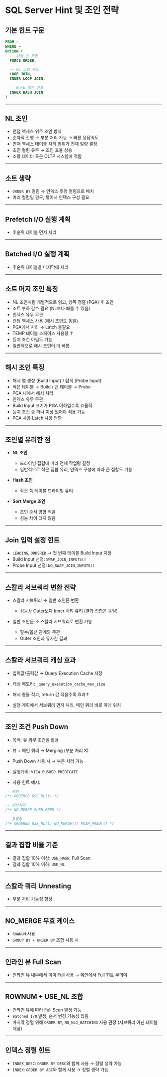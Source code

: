 
# SQL Server Hint 및 조인 전략

## 기본 힌트 구문
```sql
FROM ~
WHERE ~
OPTION (
  -- 나열 순 조인
  FORCE ORDER,

  -- NL 조인 유도
  LOOP JOIN,
  INNER LOOP JOIN,

  -- Hash 조인 유도
  INNER HASH JOIN
)
```

---

## NL 조인
- 랜덤 액세스 위주 조인 방식  
- 순차적 진행 → 부분 처리 가능 → 빠른 응답속도  
- 먼저 액세스 테이블 처리 범위가 전체 일량 결정  
- 조인 컬럼 유무 → 조인 효율 상승  
- 소량 데이터 혹은 OLTP 시스템에 적합

---

## 소트 	생략
- `ORDER BY` 컬럼 → 인덱스 후행 컬럼으로 배치  
- 여러 컬럼일 경우, 묶어서 인덱스 구성 필요

---

## Prefetch I/O 실행 계획
- 후순위 테이블 먼저 처리

---

## Batched I/O 실행 계획
- 후순위 테이블을 마지막에 처리

---

## 소트 머지 조인 특징
- NL 조인처럼 개별적으로 읽고, 양쪽 정렬 (PGA) 후 조인  
- 소트 부하 감수 필요 (NL보다 빠를 수 있음)  
- 인덱스 유무 무관  
- 랜덤 액세스 사용 (해시 조인도 동일)  
- PGA에서 처리 → Latch 불필요  
- TEMP 테이블 스페이스 사용량 ↑  
- 등치 조건 아님도 가능  
- 일반적으로 해시 조인이 더 빠름

---

## 해시 조인 특징
- 해시 맵 생성 (Build Input) / 탐색 (Probe Input)  
- 적은 테이블 → Build / 큰 테이블 → Probe  
- PGA 내에서 해시 처리  
- 인덱스 유무 무관  
- Build Input 크기가 PGA 이하일수록 효율적  
- 등치 조건 중 하나 이상 있어야 적용 가능  
- PGA 사용 Latch 사용 안함

---

## 조인별 유리한 점

- **NL 조인**
  - 드라이빙 집합에 따라 전체 작업량 결정
  - 일반적으로 작은 집합 유리, 인덱스 구성에 따라 큰 집합도 가능

- **Hash 조인**
  - 작은 쪽 테이블 드라이빙 유리

- **Sort Merge 조인**
  - 조인 순서 영향 적음
  - 성능 차이 크지 않음

---

## Join 입력 설정 힌트

- `LEADING`, `ORDERED` → 첫 번째 테이블 Build Input 지정  
- Build Input 선정: `SWAP_JOIN_INPUTS()`  
- Probe Input 선정: `NO_SWAP_JOIN_INPUTS()`

---

## 스칼라 서브쿼리 변환 전략

- 스칼라 서브쿼리 → 일반 조인문 변환  
  - 성능상 Outer보다 Inner 처리 유리 (결과 집합은 동일)  

- 일반 조인문 → 스칼라 서브쿼리로 변환 가능  
  - 필수/옵션 관계와 무관  
  - Outer 조인과 유사한 결과

---

## 스칼라 서브쿼리 캐싱 효과

- 입력값/출력값 → Query Execution Cache 저장  
- 캐싱 메모리: `_query_execution_cache_max_size`  
- 해시 충돌 적고, return 값 적을수록 효과↑

- 실행 계획에서 서브쿼리 먼저 처리, 메인 쿼리 바로 아래 위치

---

## 조인 조건 Push Down

- 목적: 뷰 외부 조건절 활용  
- 뷰 + 메인 쿼리 → Merging (부분 처리 X)  
- Push Down 사용 시 → 부분 처리 가능  
- 실행계획: `VIEW PUSHED PREDICATE`

- 사용 힌트 예시:
```sql
-- 메인
/*+ ORDERED USE_NL(t) */

-- 서브쿼리
/*+ NO_MERGE PUSH_PRED */

-- 통합형
/*+ ORDERED USE_NL(t) NO_MERGE(t) PUSH_PRED(t) */
```

---

## 결과 집합 비율 기준

- 결과 집합 10% 이상: `USE_HASH`, Full Scan  
- 결과 집합 10% 이하: `USE_NL`

---

## 스칼라 쿼리 Unnesting
- 부분 처리 가능성 향상

---

## NO_MERGE 무효 케이스
- `ROWNUM` 사용  
- `GROUP BY + ORDER BY` 조합 사용 시

---

## 인라인 뷰 Full Scan
- 인라인 뷰 내부에서 이미 Full 사용 → 메인에서 Full 힌트 무의미

---

## ROWNUM + USE_NL 조합

- 인라인 뷰에 따라 Full Scan 발생 가능  
- `Batched I/O` 발생, 순서 변경 가능성 있음  
- 마지막 정렬 위해 `ORDER BY`, `NO_NLJ_BATCHING` 사용 권장 (서브쿼리 아닌 테이블 대상)

---

## 인덱스 정렬 힌트

- `INDEX_DESC`: `ORDER BY DESC`와 함께 사용 → 정렬 생략 가능  
- `INDEX`: `ORDER BY ASC`와 함께 사용 → 정렬 생략 가능
